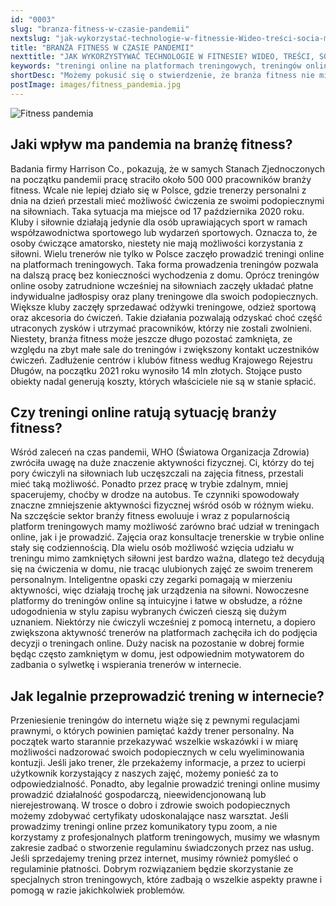 ```yaml
---
id: "0003"
slug: "branza-fitness-w-czasie-pandemii"
nextslug: "jak-wykorzystać-technologie-w-fitnessie-Wideo-treści-socia-media"
title: "BRANŻA FITNESS W CZASIE PANDEMII"
nexttitle: "JAK WYKORZYSTYWAĆ TECHNOLOGIE W FITNESIE? WIDEO, TREŚCI, SOCIAL MEDIA."
keywords: "treningi online na platformach treningowych, treningów online,platform treningowych, platformy do treningów online, treningi online, trening przez internet "
shortDesc: "Możemy pokusić się o stwierdzenie, że branża fitness nie miała do tej pory do czynienia z taką rewolucją, jaka spotkała ją wraz z początkiem pandemii. Gdy ilość zachorowań rosła, rząd sukcesywnie zamykał kolejne lokale, w tym siłownie i kluby fitness. W związku ze zmieniającą się sytuacją branża fitness przeniosła się do sieci. Z poniższego artykułu dowiesz się: Jaki wpływ ma pandemia na branżę fitness?, Czy treningi online ratują sytuację branży fitness? oraz Jak legalnie przeprowadzić trening w internecie?"
postImage: images/fitness_pandemia.jpg
---
```


![Fitness pandemia](./images/fitness_pandemia.jpg)

<h2>Jaki wpływ ma pandemia na branżę fitness?</h2>
Badania firmy Harrison Co., pokazują, że w samych Stanach Zjednoczonych na początku pandemii pracę straciło około 500 000 pracowników branży fitness. Wcale nie lepiej działo się w Polsce, gdzie trenerzy personalni z dnia na dzień przestali mieć możliwość ćwiczenia ze swoimi podopiecznymi na siłowniach. Taka sytuacja ma miejsce od 17 października 2020 roku. Kluby i siłownie działają jedynie dla osób uprawiających sport w ramach współzawodnictwa sportowego lub wydarzeń sportowych. Oznacza to, że osoby ćwiczące amatorsko, niestety nie mają możliwości korzystania z siłowni. Wielu trenerów nie tylko w Polsce zaczęło prowadzić treningi online na platformach treningowych. Taka forma prowadzenia treningów pozwala na dalszą pracę bez konieczności wychodzenia z domu. Oprócz treningów online osoby zatrudnione wcześniej na siłowniach zaczęły układać płatne indywidualne jadłospisy oraz plany treningowe dla swoich podopiecznych. Większe kluby zaczęły sprzedawać odżywki treningowe, odzież sportową oraz akcesoria do ćwiczeń. Takie działania pozwalają odzyskać choć część utraconych zysków i utrzymać pracowników, którzy nie zostali zwolnieni. Niestety, branża fitness może jeszcze długo pozostać zamknięta, ze względu na zbyt małe sale do treningów i zwiększony kontakt uczestników ćwiczeń. Zadłużenie centrów i klubów fitness według Krajowego Rejestru Długów, na początku 2021 roku wynosiło 14 mln złotych. Stojące pusto obiekty nadal generują koszty, których właściciele nie są w stanie spłacić.

<h2>Czy treningi online ratują sytuację branży fitness?</h2>
Wśród zaleceń na czas pandemii, WHO (Światowa Organizacja Zdrowia) zwróciła uwagę na duże znaczenie aktywności fizycznej. Ci, którzy do tej pory ćwiczyli na siłowniach lub uczęszczali na zajęcia fitness, przestali mieć taką możliwość. Ponadto przez pracę w trybie zdalnym, mniej spacerujemy, choćby w drodze na autobus. Te czynniki spowodowały znaczne zmniejszenie aktywności fizycznej wśród osób w różnym wieku. Na szczęście sektor branży fitness ewoluuje i wraz z popularnością platform treningowych mamy możliwość zarówno brać udział w treningach online, jak i je prowadzić. Zajęcia oraz konsultacje trenerskie w trybie online stały się codziennością. Dla wielu osób możliwość wzięcia udziału w treningu mimo zamkniętych siłowni jest bardzo ważna, dlatego też decydują się na ćwiczenia w domu, nie tracąc ulubionych zajęć ze swoim trenerem personalnym. Inteligentne opaski czy zegarki pomagają w mierzeniu aktywności, więc działają trochę jak urządzenia na siłowni. Nowoczesne platformy do treningów online są intuicyjne i łatwe w obsłudze, a różne udogodnienia w stylu zapisu wybranych ćwiczeń cieszą się dużym uznaniem. Niektórzy nie ćwiczyli wcześniej z pomocą internetu, a dopiero zwiększona aktywność trenerów na platformach zachęciła ich do podjęcia decyzji o treningach online. Duży nacisk na pozostanie w dobrej formie będąc często zamkniętym w domu, jest odpowiednim motywatorem do zadbania o sylwetkę i wspierania trenerów w internecie.

<h2>Jak legalnie przeprowadzić trening w internecie?</h2>
Przeniesienie treningów do internetu wiąże się z pewnymi regulacjami prawnymi, o których powinien pamiętać każdy trener personalny. Na początek warto starannie przekazywać wszelkie wskazówki i w miarę możliwości nadzorować swoich podopiecznych w celu wyeliminowania kontuzji. Jeśli jako trener, źle przekażemy informacje, a przez to ucierpi użytkownik korzystający z naszych zajęć, możemy ponieść za to odpowiedzialność. Ponadto, aby legalnie prowadzić treningi online musimy prowadzić działalność gospodarczą, nieewidencjonowaną lub nierejestrowaną. W trosce o dobro i zdrowie swoich podopiecznych możemy zdobywać certyfikaty udoskonalające nasz warsztat. Jeśli prowadzimy treningi online przez komunikatory typu zoom, a nie korzystamy z profesjonalnych platform treningowych, musimy we własnym zakresie zadbać o stworzenie regulaminu świadczonych przez nas usług. Jeśli sprzedajemy trening przez internet, musimy również pomyśleć o regulaminie płatności. Dobrym rozwiązaniem będzie skorzystanie ze specjalnych stron treningowych, które zadbają o wszelkie aspekty prawne i pomogą w razie jakichkolwiek problemów.
